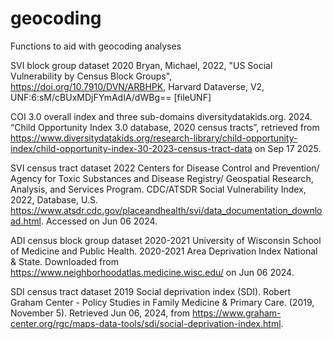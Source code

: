 # geocoding

Functions to aid with geocoding analyses

SVI block group dataset 
2020 Bryan, Michael, 2022, "US Social Vulnerability by Census Block Groups", <https://doi.org/10.7910/DVN/ARBHPK>, Harvard Dataverse, V2, UNF:6:sM/cBUxMDjFYmAdIA/dWBg== [fileUNF]

COI 3.0 overall index and three sub-domains 
diversitydatakids.org. 2024. “Child Opportunity Index 3.0 database, 2020 census tracts”, retrieved from <https://www.diversitydatakids.org/research-library/child-opportunity-index/child-opportunity-index-30-2023-census-tract-data> on Sep 17 2025.

SVI census tract dataset 2022 
Centers for Disease Control and Prevention/ Agency for Toxic Substances and Disease Registry/ Geospatial Research, Analysis, and Services Program. CDC/ATSDR Social Vulnerability Index, 2022, Database, U.S. <https://www.atsdr.cdc.gov/placeandhealth/svi/data_documentation_download.html>. Accessed on Jun 06 2024.

ADI census block group dataset 2020-2021 
University of Wisconsin School of Medicine and Public Health. 2020-2021 Area Deprivation Index National & State. Downloaded from <https://www.neighborhoodatlas.medicine.wisc.edu/> on Jun 06 2024.

SDI census tract dataset 2019
Social deprivation index (SDI). Robert Graham Center - Policy Studies in Family Medicine & Primary Care. (2019, November 5). Retrieved Jun 06, 2024, from <https://www.graham-center.org/rgc/maps-data-tools/sdi/social-deprivation-index.html>. 


